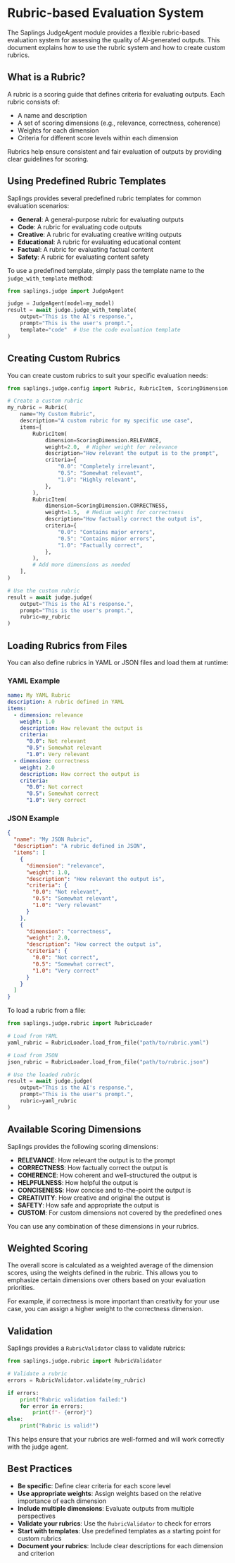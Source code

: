 # Rubric-based Evaluation System

The Saplings JudgeAgent module provides a flexible rubric-based evaluation system for assessing the quality of AI-generated outputs. This document explains how to use the rubric system and how to create custom rubrics.

## What is a Rubric?

A rubric is a scoring guide that defines criteria for evaluating outputs. Each rubric consists of:

- A name and description
- A set of scoring dimensions (e.g., relevance, correctness, coherence)
- Weights for each dimension
- Criteria for different score levels within each dimension

Rubrics help ensure consistent and fair evaluation of outputs by providing clear guidelines for scoring.

## Using Predefined Rubric Templates

Saplings provides several predefined rubric templates for common evaluation scenarios:

- **General**: A general-purpose rubric for evaluating outputs
- **Code**: A rubric for evaluating code outputs
- **Creative**: A rubric for evaluating creative writing outputs
- **Educational**: A rubric for evaluating educational content
- **Factual**: A rubric for evaluating factual content
- **Safety**: A rubric for evaluating content safety

To use a predefined template, simply pass the template name to the `judge_with_template` method:

```python
from saplings.judge import JudgeAgent

judge = JudgeAgent(model=my_model)
result = await judge.judge_with_template(
    output="This is the AI's response.",
    prompt="This is the user's prompt.",
    template="code"  # Use the code evaluation template
)
```

## Creating Custom Rubrics

You can create custom rubrics to suit your specific evaluation needs:

```python
from saplings.judge.config import Rubric, RubricItem, ScoringDimension

# Create a custom rubric
my_rubric = Rubric(
    name="My Custom Rubric",
    description="A custom rubric for my specific use case",
    items=[
        RubricItem(
            dimension=ScoringDimension.RELEVANCE,
            weight=2.0,  # Higher weight for relevance
            description="How relevant the output is to the prompt",
            criteria={
                "0.0": "Completely irrelevant",
                "0.5": "Somewhat relevant",
                "1.0": "Highly relevant",
            },
        ),
        RubricItem(
            dimension=ScoringDimension.CORRECTNESS,
            weight=1.5,  # Medium weight for correctness
            description="How factually correct the output is",
            criteria={
                "0.0": "Contains major errors",
                "0.5": "Contains minor errors",
                "1.0": "Factually correct",
            },
        ),
        # Add more dimensions as needed
    ],
)

# Use the custom rubric
result = await judge.judge(
    output="This is the AI's response.",
    prompt="This is the user's prompt.",
    rubric=my_rubric
)
```

## Loading Rubrics from Files

You can also define rubrics in YAML or JSON files and load them at runtime:

### YAML Example

```yaml
name: My YAML Rubric
description: A rubric defined in YAML
items:
  - dimension: relevance
    weight: 1.0
    description: How relevant the output is
    criteria:
      "0.0": Not relevant
      "0.5": Somewhat relevant
      "1.0": Very relevant
  - dimension: correctness
    weight: 2.0
    description: How correct the output is
    criteria:
      "0.0": Not correct
      "0.5": Somewhat correct
      "1.0": Very correct
```

### JSON Example

```json
{
  "name": "My JSON Rubric",
  "description": "A rubric defined in JSON",
  "items": [
    {
      "dimension": "relevance",
      "weight": 1.0,
      "description": "How relevant the output is",
      "criteria": {
        "0.0": "Not relevant",
        "0.5": "Somewhat relevant",
        "1.0": "Very relevant"
      }
    },
    {
      "dimension": "correctness",
      "weight": 2.0,
      "description": "How correct the output is",
      "criteria": {
        "0.0": "Not correct",
        "0.5": "Somewhat correct",
        "1.0": "Very correct"
      }
    }
  ]
}
```

To load a rubric from a file:

```python
from saplings.judge.rubric import RubricLoader

# Load from YAML
yaml_rubric = RubricLoader.load_from_file("path/to/rubric.yaml")

# Load from JSON
json_rubric = RubricLoader.load_from_file("path/to/rubric.json")

# Use the loaded rubric
result = await judge.judge(
    output="This is the AI's response.",
    prompt="This is the user's prompt.",
    rubric=yaml_rubric
)
```

## Available Scoring Dimensions

Saplings provides the following scoring dimensions:

- **RELEVANCE**: How relevant the output is to the prompt
- **CORRECTNESS**: How factually correct the output is
- **COHERENCE**: How coherent and well-structured the output is
- **HELPFULNESS**: How helpful the output is
- **CONCISENESS**: How concise and to-the-point the output is
- **CREATIVITY**: How creative and original the output is
- **SAFETY**: How safe and appropriate the output is
- **CUSTOM**: For custom dimensions not covered by the predefined ones

You can use any combination of these dimensions in your rubrics.

## Weighted Scoring

The overall score is calculated as a weighted average of the dimension scores, using the weights defined in the rubric. This allows you to emphasize certain dimensions over others based on your evaluation priorities.

For example, if correctness is more important than creativity for your use case, you can assign a higher weight to the correctness dimension.

## Validation

Saplings provides a `RubricValidator` class to validate rubrics:

```python
from saplings.judge.rubric import RubricValidator

# Validate a rubric
errors = RubricValidator.validate(my_rubric)

if errors:
    print("Rubric validation failed:")
    for error in errors:
        print(f"- {error}")
else:
    print("Rubric is valid!")
```

This helps ensure that your rubrics are well-formed and will work correctly with the judge agent.

## Best Practices

- **Be specific**: Define clear criteria for each score level
- **Use appropriate weights**: Assign weights based on the relative importance of each dimension
- **Include multiple dimensions**: Evaluate outputs from multiple perspectives
- **Validate your rubrics**: Use the `RubricValidator` to check for errors
- **Start with templates**: Use predefined templates as a starting point for custom rubrics
- **Document your rubrics**: Include clear descriptions for each dimension and criterion
